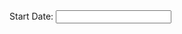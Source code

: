 

<script>
$(function () {
  var date = new Date($("#startDate").val());
});
</script>

<div>
  Start Date: <input type="text" id="startDate">
</div>


